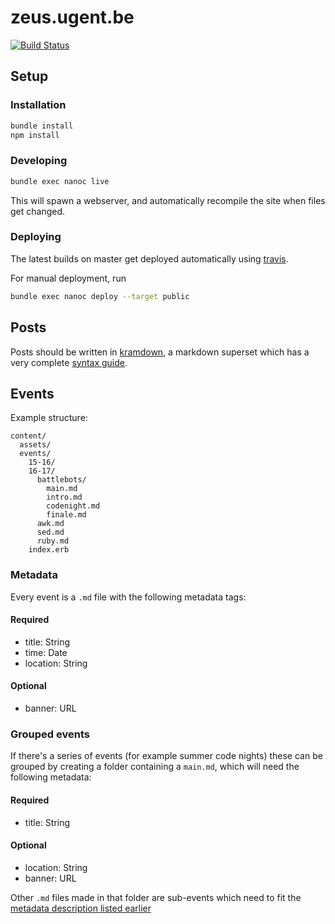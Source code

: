 # zeus.ugent.be
[![Build Status](https://travis-ci.org/ZeusWPI/zeus.ugent.be.svg?branch=master)](https://travis-ci.org/ZeusWPI/zeus.ugent.be)

## Setup

### Installation

```bash
bundle install
npm install
```

### Developing

```bash
bundle exec nanoc live
```
This will spawn a webserver, and automatically recompile the site
when files get changed.

### Deploying

The latest builds on master get deployed automatically using [travis](https://travis-ci.org).

For manual deployment, run

```bash
bundle exec nanoc deploy --target public
```

## Posts

Posts should be written in [kramdown](http://kramdown.gettalong.org/index.html), a markdown superset which has a very complete [syntax guide](http://kramdown.gettalong.org/syntax.html).

## Events

Example structure:

```
content/
  assets/
  events/
    15-16/
    16-17/
      battlebots/
        main.md
        intro.md
        codenight.md
        finale.md
      awk.md
      sed.md
      ruby.md
    index.erb
```

### Metadata

Every event is a `.md` file with the following metadata tags:

#### Required

* title: String
* time: Date
* location: String

#### Optional

* banner: URL

### Grouped events

If there's a series of events (for example summer code nights) these can be grouped by creating a folder containing a `main.md`, which will need the following metadata:

#### Required

* title: String

#### Optional

* location: String
* banner: URL

Other `.md` files made in that folder are sub-events which need to fit the [metadata description listed earlier](#metadata)
